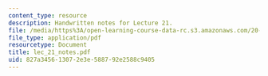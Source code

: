 ```yaml
---
content_type: resource
description: Handwritten notes for Lecture 21.
file: /media/https%3A/open-learning-course-data-rc.s3.amazonaws.com/20-410j-molecular-cellular-and-tissue-biomechanics-be-410j-spring-2003/827a345613072e3e588792e2588c9405_lec_21_notes.pdf
file_type: application/pdf
resourcetype: Document
title: lec_21_notes.pdf
uid: 827a3456-1307-2e3e-5887-92e2588c9405
---
```

